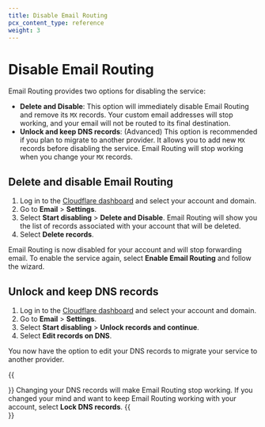```yaml
---
title: Disable Email Routing
pcx_content_type: reference
weight: 3
---
```


# Disable Email Routing

Email Routing provides two options for disabling the service:

- **Delete and Disable**: This option will immediately disable Email Routing and remove its `MX` records. Your custom email addresses will stop working, and your email will not be routed to its final destination.
- **Unlock and keep DNS records**: (Advanced) This option is recommended if you plan to migrate to another provider. It allows you to add new `MX` records before disabling the service. Email Routing will stop working when you change your `MX` records.

## Delete and disable Email Routing

1. Log in to the [Cloudflare dashboard](https://dash.cloudflare.com/) and select your account and domain.
2. Go to **Email** > **Settings**.
3. Select **Start disabling** > **Delete and Disable**. Email Routing will show you the list of records associated with your account that will be deleted.
4. Select **Delete records**.

Email Routing is now disabled for your account and will stop forwarding email. To enable the service again, select **Enable Email Routing** and follow the wizard.

## Unlock and keep DNS records

1. Log in to the [Cloudflare dashboard](https://dash.cloudflare.com/) and select your account and domain.
2. Go to **Email** > **Settings**.
3. Select **Start disabling** > **Unlock records and continue**.
4. Select **Edit records on DNS**.

You now have the option to edit your DNS records to migrate your service to another provider.

{{<Aside type="warning">}}
Changing your DNS records will make Email Routing stop working. If you changed your mind and want to keep Email Routing working with your account, select **Lock DNS records**.
{{</Aside>}}
